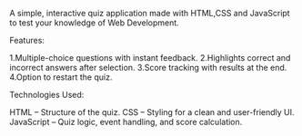 A simple, interactive quiz application made with HTML,CSS and JavaScript to test your knowledge of Web Development.

Features:

1.Multiple-choice questions with instant feedback.
2.Highlights correct and incorrect answers after selection.
3.Score tracking with results at the end.
4.Option to restart the quiz.

Technologies Used:

HTML – Structure of the quiz.
CSS – Styling for a clean and user-friendly UI.
JavaScript – Quiz logic, event handling, and score calculation.

